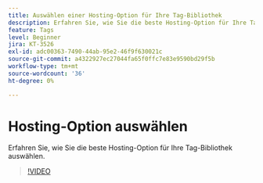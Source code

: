 ```yaml
---
title: Auswählen einer Hosting-Option für Ihre Tag-Bibliothek
description: Erfahren Sie, wie Sie die beste Hosting-Option für Ihre Tag-Bibliothek auswählen.
feature: Tags
level: Beginner
jira: KT-3526
exl-id: adc00363-7490-44ab-95e2-46f9f630021c
source-git-commit: a4322927ec27044fa65f0ffc7e83e9590bd29f5b
workflow-type: tm+mt
source-wordcount: '36'
ht-degree: 0%

---
```


# Hosting-Option auswählen

Erfahren Sie, wie Sie die beste Hosting-Option für Ihre Tag-Bibliothek auswählen.

>[!VIDEO](https://video.tv.adobe.com/v/28728/?learn=on)
